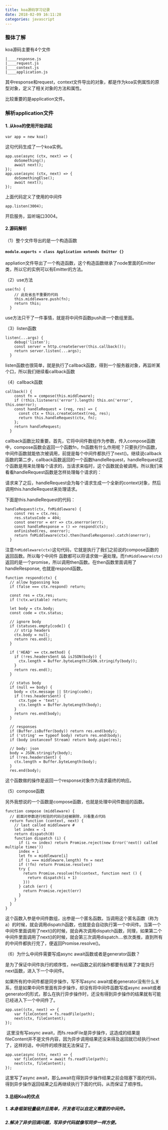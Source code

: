 ```yaml
---
title: koa源码学习记录
date: 2018-02-09 16:11:28
categories: javascript
---
```


### 整体了解

koa源码主要有4个文件

```
|____response.js
|____request.js
|____context.js
|____application.js
```

其中response和request，context文件导出的对象，都是作为koa实例属性的原型对象，定义了相关对象的方法和属性。

比较重要的是application文件。

### 解析application文件

#### 1. 从koa的使用开始讲起

`var app = new koa()`

这句代码生成了一个koa实例。

```
app.use(async (ctx, next) => {
    doSomething();
    await next();
});
app.use(async (ctx, next) => {
    doSomethingElse();
    await next();
});
```

上面代码定义了使用的中间件

`app.listen(3004);`

开启服务，监听端口3004。

#### 2.源码解析

（1）整个文件导出的是一个构造函数

#### `module.exports = class Application extends Emitter {}`

appliation文件导出了一个构造函数，这个构造函数继承了node里面的Emitter类，所以它的实例可以有Emitter的方法。

（2）use方法

```
use(fn) {
	// 此处省去不重要的代码
    this.middleware.push(fn);
    return this;
  }
```

use方法只干了一件事情，就是将中间件函数push进一个数组里面。

（3）listen函数

```
listen(...args) {
    debug('listen');
    const server = http.createServer(this.callback());
    return server.listen(...args);
  }
```

listen函数也很简单，就是执行了callback函数，得到一个服务器对象，再监听某个口，所以我们继续看callback函数

（4）callback函数

```
callback() {
    const fn = compose(this.middleware);
    if (!this.listeners('error').length) this.on('error', this.onerror);
    const handleRequest = (req, res) => {
      const ctx = this.createContext(req, res);
      return this.handleRequest(ctx, fn);
    };
    return handleRequest;
  }
```

callback函数比较重要。首先，它将中间件数组作为参数，传入compose函数中，compose函数会返回一个函数fn，fn函数有什么作用呢？只要执行fn函数，中间件函数就能依次被调用，前提是每个中间件都执行了next()。继续说callback函数的第二步，callback函数返回的一个函数handleRequest，handleRequest这个函数是用来处理每个请求的，当请求来临时，这个函数就会被调用。所以我们来看看handleRequest函数是怎样处理每个请求的：

请求来了之后，handleRequest会为每个请求生成一个全新的context对象，然后调用this.handleRequest来处理请求。

下面是this.handleRequest的代码：

```
handleRequest(ctx, fnMiddleware) {
    const res = ctx.res;
    res.statusCode = 404;
    const onerror = err => ctx.onerror(err);
    const handleResponse = () => respond(ctx);
    onFinished(res, onerror);
    return fnMiddleware(ctx).then(handleResponse).catch(onerror);
  }
```

注意`fnMiddleware(ctx)`这句代码，它就是执行了我们之前说的compose函数的返回函数。所以每个中间件 函数都可以将请求做一遍处理。而`fnMiddleware(ctx)`返回的是一个promise，所以调用then函数。在then函数里面调用了handleResponse, 也就是respond函数。

```
function respond(ctx) {
  // allow bypassing koa
  if (false === ctx.respond) return;

  const res = ctx.res;
  if (!ctx.writable) return;

  let body = ctx.body;
  const code = ctx.status;

  // ignore body
  if (statuses.empty[code]) {
    // strip headers
    ctx.body = null;
    return res.end();
  }

  if ('HEAD' == ctx.method) {
    if (!res.headersSent && isJSON(body)) {
      ctx.length = Buffer.byteLength(JSON.stringify(body));
    }
    return res.end();
  }

  // status body
  if (null == body) {
    body = ctx.message || String(code);
    if (!res.headersSent) {
      ctx.type = 'text';
      ctx.length = Buffer.byteLength(body);
    }
    return res.end(body);
  }

  // responses
  if (Buffer.isBuffer(body)) return res.end(body);
  if ('string' == typeof body) return res.end(body);
  if (body instanceof Stream) return body.pipe(res);

  // body: json
  body = JSON.stringify(body);
  if (!res.headersSent) {
    ctx.length = Buffer.byteLength(body);
  }
  res.end(body);
```

这个函数做的操作是返回一个response对象作为请求最终的响应。

（5）compose函数

另外我想说的一个函数是compose函数，也就是处理中间件数组的函数。

```
function compose (middleware) {
  // 前面对参数进行校验的代码已经被删除，只看重点代码
  return function (context, next) {
    // last called middleware #
    let index = -1
    return dispatch(0)
    function dispatch (i) {
      if (i <= index) return Promise.reject(new Error('next() called multiple times'))
      index = i
      let fn = middleware[i]
      if (i === middleware.length) fn = next
      if (!fn) return Promise.resolve()
      try {
        return Promise.resolve(fn(context, function next () {
          return dispatch(i + 1)
        }))
      } catch (err) {
        return Promise.reject(err)
      }
    }
  }
}
```

这个函数入参是中间件数组，出参是一个匿名函数。当调用这个匿名函数（称为a）的时候，就会调用dispatch函数，也就是会自动执行第一个中间件。当第一个中间件里面调用了next()的时候，就会再次调用dispatch函数，同理，如果第二个中间件里面调用了next()的时候，就会第三次调用dispatch….依次类推，直到所有的中间件都执行完了，便返回Promise.resolve()。

（6）为什么中间件需要写成async await函数或者是generator函数？

是为了保证中间件执行的顺序性，next函数之前的操作都要有结果了才能执行next函数，进入下一个中间件。

如果所有的中间件都是同步操作，写不写async await或者generator没有什么关系，但是如果中间件里面有异步操作，却没有将中间件函数写成async await或者generator的形式，那么在执行异步操作时，还没有得到异步操作的结果就有可能已经进入下一个中间件了。

```
app.use((ctx, next) => {
    var fileContent = fs.readFile(path);
    next(ctx, fileContent);
});
```

 这里没有写async await，而fs.readFile是异步操作，这造成的结果是fileContent并不是文件内容，因为异步调用结果还没来得及返回就已经执行next了，这样的话，中间件的顺序就无法保证了。

```
app.use(async (ctx, next) => {
    var fileContent = await fs.readFile(path);
    next(ctx, fileContent);
});
```

这里写了async await，那么await在得到异步操作结果之前会阻塞下面的代码，得到异步操作返回结果之后再继续执行下面的代码，从而保证了顺序性。

#### 3.总结Koa的优点

##### 1. 本身框架轻量级并且简单，开发者可以自定义需要的中间件。

##### 2.解决了异步回调问题，写异步代码就像写同步一样方便。









